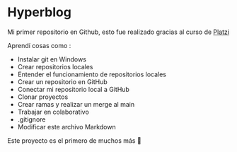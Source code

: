 # Hyperblog

Mi primer repositorio en Github, esto fue realizado gracias al curso de [Platzi](http://platzi.com "Platzi")

Aprendí cosas como :

- Instalar git en Windows
- Crear repositorios locales
- Entender el funcionamiento de repositorios locales
- Crear un repositorio en GitHub
- Conectar mi repositorio local a GitHub
- Clonar proyectos
- Crear ramas y realizar un merge al main
- Trabajar en colaborativo
- .gitignore
- Modificar este archivo Markdown

Este proyecto es el primero de muchos más :green_heart: